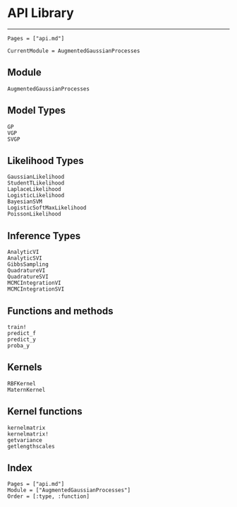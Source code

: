 # API Library

---
```@contents
Pages = ["api.md"]
```

```@meta
CurrentModule = AugmentedGaussianProcesses
```

## Module
```@docs
AugmentedGaussianProcesses
```

## Model Types

```@docs
GP
VGP
SVGP
```

## Likelihood Types

```@docs
GaussianLikelihood
StudentTLikelihood
LaplaceLikelihood
LogisticLikelihood
BayesianSVM
LogisticSoftMaxLikelihood
PoissonLikelihood
```

## Inference Types

```@docs
AnalyticVI
AnalyticSVI
GibbsSampling
QuadratureVI
QuadratureSVI
MCMCIntegrationVI
MCMCIntegrationSVI
```

## Functions and methods

```@docs
train!
predict_f
predict_y
proba_y
```

## Kernels

```@docs
RBFKernel
MaternKernel
```

## Kernel functions

```@docs
kernelmatrix
kernelmatrix!
getvariance
getlengthscales
```


## Index

```@index
Pages = ["api.md"]
Module = ["AugmentedGaussianProcesses"]
Order = [:type, :function]
```

